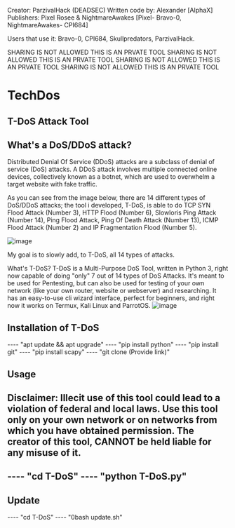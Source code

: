 Creator: ParzivalHack (DEADSEC)
Written code by: Alexander [AlphaX]
Publishers: Pixel Rosee & NightmareAwakes [Pixel- Bravo-0, NightmareAwakes- CPI684]

Users that use it: Bravo-0, CPI684, Skullpredators, ParzivalHack.

SHARING IS NOT ALLOWED THIS IS AN PRVATE TOOL
SHARING IS NOT ALLOWED THIS IS AN PRVATE TOOL
SHARING IS NOT ALLOWED THIS IS AN PRVATE TOOL
SHARING IS NOT ALLOWED THIS IS AN PRVATE TOOL




# TechDos
T-DoS Attack Tool
------------------
What's a DoS/DDoS attack?
------------------------------------
Distributed Denial Of Service (DDoS) attacks are a subclass of denial of service (DoS) attacks. A DDoS attack involves multiple connected online devices, collectively known as a botnet, which are used to overwhelm a target website with fake traffic.

As you can see from the image below, there are 14 different types of DoS/DDoS attacks; the tool i developed, T-DoS, is able to do TCP SYN Flood Attack (Number 3), HTTP Flood (Number 6), Slowloris Ping Attack (Number 14), Ping Flood Attack, Ping Of Death Attack (Number 13), ICMP Flood Attack (Number 2) and IP Fragmentation Flood (Number 5).

![image](https://github.com/AEXGroup/TechDos/assets/156357682/6f11f7aa-1c1c-45f4-92fe-d9455952eac6)

My goal is to slowly add, to T-DoS, all 14 types of attacks.

What's T-DoS?
T-DoS is a Multi-Purpose DoS Tool, written in Python 3, right now capable of doing "only" 7 out of 14 types of DoS Attacks. It's meant to be used for Pentesting, but can also be used for testing of your own network (like your own router, website or webserver) and researching. It has an easy-to-use cli wizard interface, perfect for beginners, and right now it works on Termux, Kali Linux and ParrotOS.
![image](https://github.com/AEXGroup/TechDos/assets/156357682/2459cf86-4b22-45ed-9299-4cf8a35aabec)


Installation of T-DoS
---------------------------------
----   "apt update && apt upgrade"
----   "pip install python" 
----   "pip install git" 
----   "pip install scapy" 
----   "git clone (Provide link)" 

Usage
----------------
Disclaimer: Illecit use of this tool could lead to a violation of federal and local laws. Use this tool only on your own network or on networks from which you have obtained permission. The creator of this tool, CANNOT be held liable for any misuse of it.
-----------------------------------------------------------------------------------------------------
----   "cd T-DoS" 
----   "python T-DoS.py"
---------------------------------

Update
-------------
----   "cd T-DoS" 
----   "0bash update.sh"

